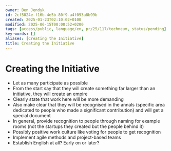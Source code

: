 ```yaml
---
owner: Ben Jendyk
id: 2cf5024e-f16b-4e5b-80f9-a4f093a8b99b
created: 2025-01-23T02:10:02+0100
modified: 2025-06-15T00:00:52+0200
tags: [access/public, language/en, pr/25/117/techneum, status/pending]
key-words: []
aliases: [Creating the Initiative]
title: Creating the Initiative
---
```


# Creating the Initiative

- Let as many participate as possible
- From the start say that they will create something far larger than an initiative, they will create an empire
- Clearly state that work here will be more demanding
- Also make clear that they will be recognised in the annals (specific area dedicated to people who made a significant contribution) and will get a special document 
- In general, provide recognition to people through naming for example rooms (not the startups they created but the people behind it)
- Possibly positive work culture like voting for people to get recognition
- Implement agile methods and project-based teams
- Establish English at all? Early on or later?
